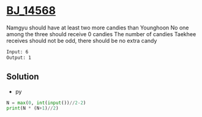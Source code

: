 # [BJ_14568](https://acmicpc.net/problem/14568)

Namgyu should have at least two more candies than Younghoon
No one among the three should receive 0 candies
The number of candies Taekhee receives should not be odd, there should be no extra candy

```txt
Input: 6
Output: 1
```

## Solution

* py

```py
N = max(0, int(input())//2-2)
print(N * (N+1)//2)
```
